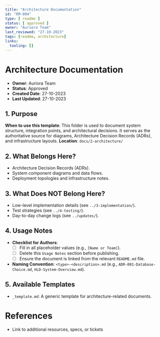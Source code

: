 ```yaml
---
title: "Architecture Documentation"
id: "RM-004"
type: [ readme ]
status: [ approved ]
owner: "Auriora Team"
last_reviewed: "27-10-2023"
tags: [readme, architecture]
links:
  tooling: []
---
```


# Architecture Documentation

- **Owner**: Auriora Team
- **Status**: Approved
- **Created Date**: 27-10-2023
- **Last Updated**: 27-10-2023

## 1. Purpose

**When to use this template**: This folder is used to document system structure, integration points, and architectural decisions. It serves as the authoritative source for diagrams, Architecture Decision Records (ADRs), and infrastructure layouts.
**Location**: `docs/2-architecture/`

## 2. What Belongs Here?

- Architecture Decision Records (ADRs).
- System component diagrams and data flows.
- Deployment topologies and infrastructure notes.

## 3. What Does NOT Belong Here?

- Low-level implementation details (see `../3-implementation/`).
- Test strategies (see `../4-testing/`).
- Day-to-day change logs (see `../updates/`).

## 4. Usage Notes

- **Checklist for Authors**:
  - [ ] Fill in all placeholder values (e.g., `[Name or Team]`).
  - [ ] Delete this `Usage Notes` section before publishing.
  - [ ] Ensure the document is linked from the relevant `README.md` file.

- **Naming Convention**: `<type>-<description>.md` (e.g., `ADR-001-Database-Choice.md`, `HLD-System-Overview.md`).

## 5. Available Templates

- `_template.md`: A generic template for architecture-related documents.

# References

- Link to additional resources, specs, or tickets
